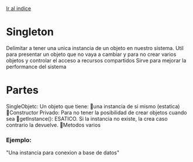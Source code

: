 [Ir al indice](../../PatronesDiseño.md#patrones-de-diseño)

# Singleton
Delimitar a tener una unica instancia de un objeto en nuestro sistema.
Util para presentar un objeto que no vaya a cambiar y para no crear varios objetos y controlar el acceso a recursos compartidos
Sirve para mejorar la performance del sistema
# Partes
SingleObjetc: Un objeto que tiene:
🔺una instancia de si mismo (estatica)
🔺Constructor Privado: Para no tener la posibilidad de crear objetos cuando sea
🔺getInstance(): ESATICO. Si la instancia no existe, la crea   caso contrario la devuelve.
🔺Metodos varios


### Ejemplo:
"Una instancia para conexion a base de datos"